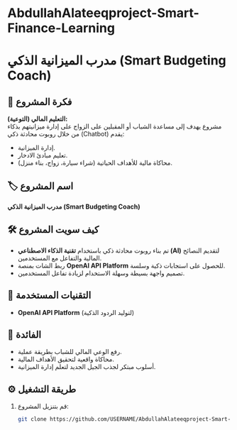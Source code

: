 # AbdullahAlateeqproject-Smart-Finance-Learning
# مدرب الميزانية الذكي (Smart Budgeting Coach)

## 📌 فكرة المشروع
**التعليم المالي (التوعية):**  
مشروع يهدف إلى مساعدة الشباب أو المقبلين على الزواج على إدارة ميزانيتهم بذكاء من خلال روبوت محادثة ذكي (Chatbot) يقدم:
- إدارة الميزانية.
- تعليم مبادئ الادخار.
- محاكاة مالية للأهداف الحياتية (شراء سيارة، زواج، بناء منزل).

## 🏷️ اسم المشروع
**مدرب الميزانية الذكي (Smart Budgeting Coach)**

## 🛠️ كيف سويت المشروع
- تم بناء روبوت محادثة ذكي باستخدام **تقنية الذكاء الاصطناعي (AI)** لتقديم النصائح المالية والتفاعل مع المستخدمين.  
- ربط الشات بمنصة **OpenAI API Platform** للحصول على استجابات ذكية وسلسة.  
- تصميم واجهة بسيطة وسهلة الاستخدام لزيادة تفاعل المستخدمين.  

## 🧰 التقنيات المستخدمة
- **OpenAI API Platform** (لتوليد الردود الذكية)

## 🎯 الفائدة
- رفع الوعي المالي للشباب بطريقة عملية.  
- محاكاة واقعية لتحقيق الأهداف المالية.  
- أسلوب مبتكر لجذب الجيل الجديد لتعلم إدارة الميزانية.

## ⚙️ طريقة التشغيل
1. قم بتنزيل المشروع:
   ```bash
   git clone https://github.com/USERNAME/AbdullahAlateeqproject-Smart-Finance-Learning.git
